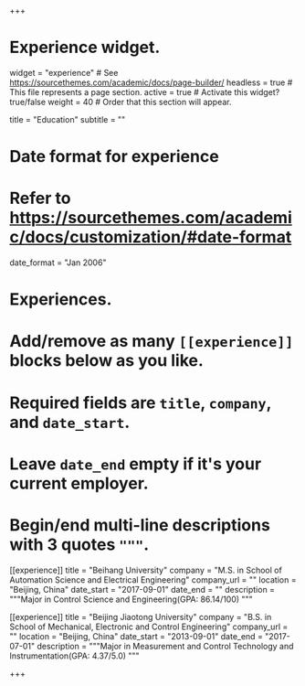 +++
# Experience widget.
widget = "experience"  # See https://sourcethemes.com/academic/docs/page-builder/
headless = true  # This file represents a page section.
active = true  # Activate this widget? true/false
weight = 40  # Order that this section will appear.

title = "Education"
subtitle = ""

# Date format for experience
#   Refer to https://sourcethemes.com/academic/docs/customization/#date-format
date_format = "Jan 2006"

# Experiences.
#   Add/remove as many `[[experience]]` blocks below as you like.
#   Required fields are `title`, `company`, and `date_start`.
#   Leave `date_end` empty if it's your current employer.
#   Begin/end multi-line descriptions with 3 quotes `"""`.
[[experience]]
  title = "Beihang University"
  company = "M.S. in School of Automation Science and Electrical Engineering"
  company_url = ""
  location = "Beijing, China"
  date_start = "2017-09-01"
  date_end = ""
  description = """Major in Control Science and Engineering(GPA: 86.14/100)
  """

[[experience]]
  title = "Beijing Jiaotong University"
  company = "B.S. in School of Mechanical, Electronic and Control Engineering"
  company_url = ""
  location = "Beijing, China"
  date_start = "2013-09-01"
  date_end = "2017-07-01"
  description = """Major in Measurement and Control Technology and Instrumentation(GPA: 4.37/5.0)
  """

+++
